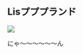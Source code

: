 ## Lisプププランド

![](https://github.com/cat-milk/Anime-Girls-Holding-Programming-Books/blob/master/Lisp/Fuyuno_Haruaki_holding_Let_%20Over_%20Lambda.png?raw=true)



にゃ～～～～～～ん